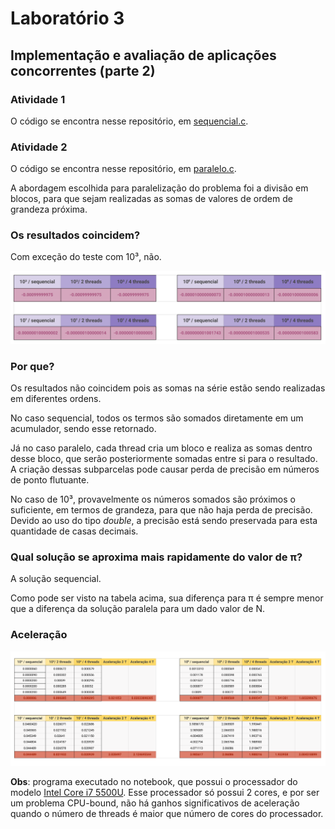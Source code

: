 # **Laboratório 3**

## **Implementação e avaliação de aplicações concorrentes (parte 2)**

### **Atividade 1**

O código se encontra nesse repositório, em [sequencial.c](sequencial.c).

### **Atividade 2**

O código se encontra nesse repositório, em [paralelo.c](paralelo.c).

A abordagem escolhida para  paralelização do problema foi a divisão em blocos, para que sejam realizadas as somas de valores de ordem de grandeza próxima.

### Os resultados coincidem?

Com exceção do teste com 10³, não. 

![](tabela1.png)

### Por que?

Os resultados não coincidem pois as somas na série estão sendo realizadas em diferentes ordens.

No caso sequencial, todos os termos são somados diretamente em um acumulador, sendo esse retornado.

Já no caso paralelo, cada thread cria um bloco e realiza as somas dentro desse bloco, que serão posteriormente somadas entre si para o resultado. A criação dessas subparcelas pode causar perda de precisão em números de ponto flutuante.

No caso de 10³, provavelmente os números somados são próximos o suficiente, em termos de grandeza, para que não haja perda de precisão. Devido ao uso do tipo _double_, a precisão está sendo preservada para esta quantidade de casas decimais.

### Qual solução se aproxima mais rapidamente do valor de π?

A solução sequencial.

Como pode ser visto na tabela acima, sua diferença para π é sempre menor que a diferença da solução paralela para um dado valor de N.

### **Aceleração**

![](tabela2.png)

**Obs**: programa executado no notebook, que possui o processador do modelo [Intel Core i7 5500U](https://www.notebookcheck.info/Intel-Core-i7-5500U-Notebook-Processor.139031.0.html). Esse processador só possui 2 cores, e por ser um problema CPU-bound, não há ganhos significativos de aceleração quando o número de threads é maior que número de cores do processador.
